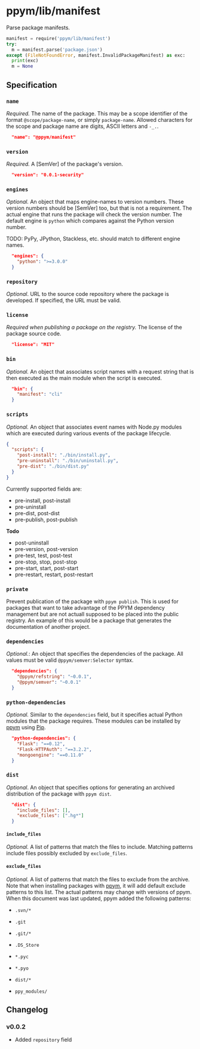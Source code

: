 # ppym/lib/manifest

Parse package manifests.

```python
manifest = require('ppym/lib/manifest')
try:
  m = manifest.parse('package.json')
except (FileNotFoundError, manifest.InvalidPackageManifest) as exc:
  print(exc)
  m = None
```

## Specification

### `name`

*Required.* The name of the package. This may be a scope identifier
of the format `@scope/package-name`, or simply `package-name`. Allowed
characters for the scope and package name are digits, ASCII letters and `-_.`.

```json
  "name": "@ppym/manifest"
```

### `version`

*Required.* A [SemVer] of the package's version.

```json
  "version": "0.0.1-security"
```

### `engines`

*Optional.* An object that maps engine-names to version numbers. These version
numbers should be [SemVer] too, but that is not a requirement. The actual
engine that runs the package will check the version number. The default engine
is `python` which compares against the Python version number.

TODO: PyPy, JPython, Stackless, etc. should match to different engine names.

```json
  "engines": {
    "python": ">=3.0.0"
  }
```

### `repository`

*Optional*. URL to the source code repository where the package is developed.
If specified, the URL must be valid.

### `license`

*Required when publishing a package on the registry.* The license of the
package source code.

```json
  "license": "MIT"
```

### `bin`

*Optional.* An object that associates script names with a request string
that is then executed as the main module when the script is executed.

```json
  "bin": {
    "manifest": "cli"
  }
```

### `scripts`

*Optional.* An object that associates event names with Node.py modules
which are executed during various events of the package lifecycle.

```json
{
  "scripts": {
    "post-install": "./bin/install.py",
    "pre-uninstall": "./bin/uninstall.py",
    "pre-dist": "./bin/dist.py"
  }
}
```

Currently supported fields are:

- pre-install, post-install
- pre-uninstall
- pre-dist, post-dist
- pre-publish, post-publish

__Todo__

- post-uninstall
- pre-version, post-version
- pre-test, test, post-test
- pre-stop, stop, post-stop
- pre-start, start, post-start
- pre-restart, restart, post-restart

### `private`

Prevent publication of the package with `ppym publish`. This is used for
packages that want to take advantage of the PPYM dependency management but
are not actuall supposed to be placed into the public registry. An example
of this would be a package that generates the documentation of another project.

### `dependencies`

*Optional.*: An object that specifies the dependencies of the package.
All values must be valid `@ppym/semver:Selector` syntax.

```json
  "dependencies": {
    "@ppym/refstring": "~0.0.1",
    "@ppym/semver": "~0.0.1"
  }
```

### `python-dependencies`

*Optional.* Similar to the `dependencies` field, but it specifies actual
Python modules that the package requires. These modules can be installed
by [ppym] using [Pip].

```json
  "python-dependencies": {
    "Flask": "==0.12",
    "Flask-HTTPAuth": "==3.2.2",
    "mongoengine": "==0.11.0"
  }
```

### `dist`

*Optional*. An object that specifies options for generating an archived
distribution of the package with `ppym dist`.

```json
  "dist": {
    "include_files": [],
    "exclude_files": [".hg*"]
  }
```

#### `include_files`

*Optional.* A list of patterns that match the files to include.
Matching patterns include files possibly excluded by `exclude_files`.

#### `exclude_files`

*Optional.* A list of patterns that match the files to exclude from the
archive. Note that when installing packages with [ppym], it will add
default exclude patterns to this list. The actual patterns may change
with versions of ppym. When this document was last updated, ppym added
the following patterns:

- `.svn/*`
- `.git`
- `.git/*`
- `.DS_Store`
- `*.pyc`
- `*.pyo`
- `dist/*`
- `ppy_modules/`


  [Pip]: https://pypi.python.org/pypi/pip
  [ppym]: https://github.com/ppym/ppym

## Changelog

### v0.0.2

- Added `repository` field
